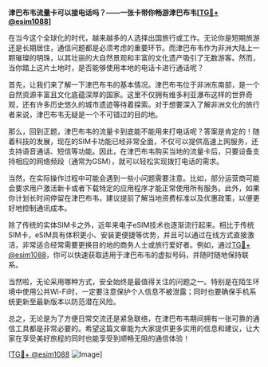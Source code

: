 **津巴布韦流量卡可以接电话吗？——一张卡带你畅游津巴布韦[[TG💪+ @esim1088](https://t.me/s/esim1088)]**

在当今这个全球化的时代，越来越多的人选择出国旅行或工作。无论你是短期旅游还是长期居住，通信问题都是必须考虑的重要环节。而津巴布韦作为非洲大陆上一颗璀璨的明珠，以其壮丽的大自然景观和丰富的文化遗产吸引了无数游客。然而，当你踏上这片土地时，是否能够使用本地的电话卡进行通话呢？

首先，让我们来了解一下津巴布韦的基本情况。津巴布韦位于非洲东南部，是一个自然资源丰富且文化底蕴深厚的国家。这里不仅拥有维多利亚瀑布这样的世界奇观，还有许多历史悠久的城市遗迹等待着探索。对于想要深入了解非洲文化的旅行者来说，津巴布韦无疑是一个不可错过的目的地。

那么，回到正题，津巴布韦的流量卡到底能不能用来打电话呢？答案是肯定的！随着科技的发展，现在的SIM卡功能已经非常全面，不仅可以提供高速上网服务，还支持语音通话、短信等功能。因此，在津巴布韦购买当地的流量卡后，只要设备支持相应的网络频段（通常为GSM），就可以轻松实现拨打电话的需求。

当然，在实际操作过程中可能会遇到一些小问题需要注意。比如，部分运营商可能会要求用户激活新卡或者下载特定的应用程序才能正常使用所有服务。此外，如果你计划长时间停留在津巴布韦，建议提前了解当地资费标准以及优惠政策，以便更好地控制通讯成本。

除了传统的实体SIM卡之外，近年来电子eSIM技术也逐渐流行起来。相比于传统SIM卡，eSIM具有体积更小、安装更便捷等优势，并且可以通过在线方式直接激活，非常适合经常需要更换目的地的商务人士或旅行爱好者。例如，通过[TG💪+ @esim1088](https://t.me/s/esim1088)，你可以快速获取适用于津巴布韦的虚拟号码，并随时随地保持联系。

当然啦，无论采用哪种方式，安全始终是最值得关注的问题之一。特别是在陌生环境中使用公共Wi-Fi时，一定要注意保护个人信息不被泄露；同时也要确保手机系统更新至最新版本以防范潜在风险。

总之，无论是为了方便日常交流还是紧急联络，在津巴布韦期间拥有一张可靠的通信工具都是非常必要的。希望这篇文章能为大家提供更多实用的信息和建议，让大家在享受美好旅程的同时也能享受到顺畅无阻的通信体验！

[[TG💪+ @esim1088](https://t.me/s/esim1088) ![Image](https://i.postimg.cc/4NQfJmqS/Snipaste-2025-05-13-00-14-12.png)]